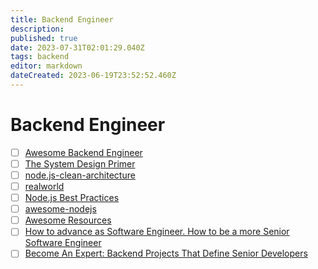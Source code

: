```yaml
---
title: Backend Engineer
description: 
published: true
date: 2023-07-31T02:01:29.040Z
tags: backend
editor: markdown
dateCreated: 2023-06-19T23:52:52.460Z
---
```


# Backend Engineer
- [ ] [Awesome Backend Engineer](https://github.com/zhashkevych/awesome-backend)
- [ ] [The System Design Primer](https://github.com/donnemartin/system-design-primer)
- [ ] [node.js-clean-architecture](https://github.com/panagiop/node.js-clean-architecture)
- [ ] [realworld](https://github.com/gothinkster/realworld)
- [ ] [Node.js Best Practices](https://github.com/goldbergyoni/nodebestpractices)
- [ ] [awesome-nodejs](https://github.com/sindresorhus/awesome-nodejs)
- [ ] [Awesome Resources](https://github.com/shahednasser/awesome-resources)
- [ ] [How to advance as Software Engineer. How to be a more Senior Software Engineer](https://medium.com/@asom_igor/how-to-advance-as-software-engineer-how-to-be-a-more-senior-software-engineer-6261d7fb193)
- [ ] [Become An Expert: Backend Projects That Define Senior Developers](https://blog.devgenius.io/become-an-expert-backend-projects-that-define-senior-developers-61ac76e17d98)